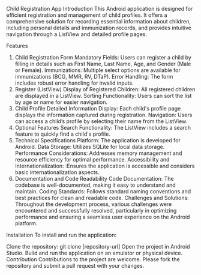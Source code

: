 Child Registration App
Introduction
This Android application is designed for efficient registration and management of child profiles. It offers a comprehensive solution for recording essential information about children, including personal details and immunization records, and provides intuitive navigation through a ListView and detailed profile pages.

Features
1. Child Registration Form
Mandatory Fields: Users can register a child by filling in details such as First Name, Last Name, Age, and Gender (Male or Female).
Immunizations: Multiple select options are available for immunizations (BCG, MMR, RV, DTaP).
Error Handling: The form includes robust error handling for invalid inputs.
2. Register (ListView)
Display of Registered Children: All registered children are displayed in a ListView.
Sorting Functionality: Users can sort the list by age or name for easier navigation.
3. Child Profile
Detailed Information Display: Each child's profile page displays the information captured during registration.
Navigation: Users can access a child’s profile by selecting their name from the ListView.
4. Optional Features
Search Functionality: The ListView includes a search feature to quickly find a child's profile.
5. Technical Specifications
Platform: The application is developed for Android.
Data Storage: Utilizes SQLite for local data storage.
Performance Considerations: Addresses memory management and resource efficiency for optimal performance.
Accessibility and Internationalization: :Ensures the application is accessible and considers basic internationalization aspects.
6. Documentation and Code Readability
Code Documentation: The codebase is well-documented, making it easy to understand and maintain.
Coding Standards: Follows standard naming conventions and best practices for clean and readable code.
Challenges and Solutions:
Throughout the development process, various challenges were encountered and successfully resolved, particularly in optimizing performance and ensuring a seamless user experience on the Android platform.

Installation
To install and run the application:

Clone the repository:
git clone [repository-url]
Open the project in Android Studio.
Build and run the application on an emulator or physical device.
Contribution
Contributions to the project are welcome. Please fork the repository and submit a pull request with your changes.
